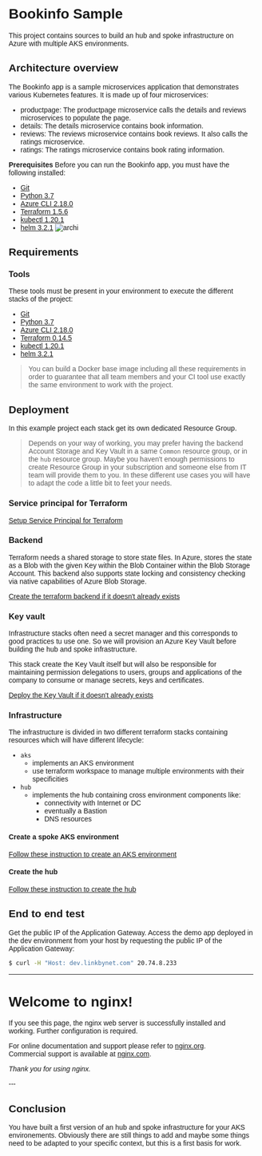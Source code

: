 
# Bookinfo Sample

This project contains sources to build an hub and spoke infrastructure on Azure with multiple AKS environments.

## Architecture overview

The Bookinfo app is a sample microservices application that demonstrates various Kubernetes features. It is made up of four microservices:

- productpage: The productpage microservice calls the details and reviews microservices to populate the page.
- details: The details microservice contains book information.
- reviews: The reviews microservice contains book reviews. It also calls the ratings microservice.
- ratings: The ratings microservice contains book rating information.

**Prerequisites**
Before you can run the Bookinfo app, you must have the following installed:

- [Git](https://git-scm.com/downloads)
- [Python 3.7](https://www.python.org/downloads/release/python-370/)
- [Azure CLI 2.18.0](https://docs.microsoft.com/en-us/cli/azure/install-azure-cli)
- [Terraform 1.5.6](https://www.terraform.io/downloads.html)
- [kubectl 1.20.1](https://kubernetes.io/docs/tasks/tools/install-kubectl/)
- [helm 3.2.1](https://helm.sh/docs/intro/install/)
![archi](docs/img/archi.png)

## Requirements

### Tools

These tools must be present in your environment to execute the different stacks of the project:

- [Git](https://git-scm.com/downloads)
- [Python 3.7](https://www.python.org/downloads/release/python-370/)
- [Azure CLI 2.18.0](https://docs.microsoft.com/en-us/cli/azure/install-azure-cli)
- [Terraform 0.14.5](https://www.terraform.io/downloads.html)
- [kubectl 1.20.1](https://kubernetes.io/docs/tasks/tools/install-kubectl/)
- [helm 3.2.1](https://helm.sh/docs/intro/install/)

> You can build a Docker base image including all these requirements in order to guarantee that all team members and your CI tool use exactly the same environment to work with the project.

## Deployment

In this example project each stack get its own dedicated Resource Group.

>Depends on your way of working, you may prefer having the backend Account Storage and Key Vault in a same `Common` resource group, or in the `hub` resource group.
Maybe you haven't enough permissions to create Resource Group in your subscription and someone else from IT team will provide them to you. In these different use cases you will have to adapt the code a little bit to feet your needs.

### Service principal for Terraform

[Setup Service Principal for Terraform](docs/tf_azure_authent.md)

### Backend

Terraform needs a shared storage to store state files.
In Azure, stores the state as a Blob with the given Key within the Blob Container within the Blob Storage Account. This backend also supports state locking and consistency checking via native capabilities of Azure Blob Storage.

[Create the terraform backend if it doesn't already exists](docs/tf_backend.md)

### Key vault

Infrastructure stacks often need a secret manager and this corresponds to good practices tu use one. So we will provision an Azure Key Vault before building the hub and spoke infrastructure.

This stack create the Key Vault itself but will also be responsible for maintaining permission delegations to users, groups and applications of the company to consume or manage secrets, keys and certificates.

[Deploy the Key Vault if it doesn't already exists](terraform/vault/README.md)

### Infrastructure

The infrastructure is divided in two different terraform stacks containing resources which will have different lifecycle:

- `aks`
  - implements an AKS environment
  - use terraform workspace to manage multiple environments with their specificities
- `hub`
  - implements the hub containing cross environment components like:
    - connectivity with Internet or DC
    - eventually a Bastion
    - DNS resources

#### Create a spoke AKS environment

[Follow these instruction to create an AKS environment](terraform/aks/README.md)

#### Create the hub

[Follow these instruction to create the hub](terraform/hub/README.md)

## End to end test

Get the public IP of the Application Gateway.
Access the demo app deployed in the dev environment from your host by requesting the public IP of the Application Gateway:

```bash
$ curl -H "Host: dev.linkbynet.com" 20.74.8.233
```

---
<!DOCTYPE html>
<html>
<head>
<title>Welcome to nginx!</title>
<style>
    body {
        width: 35em;
        margin: 0 auto;
        font-family: Tahoma, Verdana, Arial, sans-serif;
    }
</style>
</head>
<body>
<h1>Welcome to nginx!</h1>
<p>If you see this page, the nginx web server is successfully installed and
working. Further configuration is required.</p>

<p>For online documentation and support please refer to
<a href="http://nginx.org/">nginx.org</a>.<br/>
Commercial support is available at
<a href="http://nginx.com/">nginx.com</a>.</p>

<p><em>Thank you for using nginx.</em></p>
</body>
</html>
---

## Conclusion

You have built a first version of an hub and spoke infrastructure for your AKS environements.
Obviously there are still things to add and maybe some things need to be adapted to your specific context, but this is a first basis for work.
